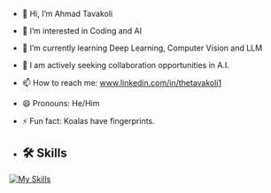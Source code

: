 - 👋 Hi, I’m Ahmad Tavakoli
- 👀 I’m interested in Coding and  AI
- 🌱 I’m currently learning Deep Learning, Computer Vision and LLM
- 💞️ I am actively seeking collaboration opportunities in A.I.

- 📫 How to reach me: www.linkedin.com/in/thetavakoli1
- 😄 Pronouns: He/Him
- ⚡ Fun fact: Koalas have fingerprints.
  
- ## 🛠 Skills

[![My Skills](https://skillicons.dev/icons?i=,python,sklearn,opencv,tensorflow,git,wordpress)](https://skillicons.dev)


  
<!---
TheTavakoli1/TheTavakoli1 is a ✨ special ✨ repository because its `README.md` (this file) appears on your GitHub profile.
You can click the Preview link to take a look at your changes.
--->
